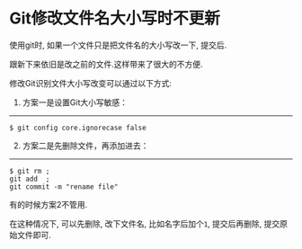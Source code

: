 Git修改文件名大小写时不更新
===

使用git时, 如果一个文件只是把文件名的大小写改一下, 提交后.

跟新下来依旧是改之前的文件.这样带来了很大的不方便.

修改Git识别文件大小写改变可以通过以下方式:

1. 方案一是设置Git大小写敏感：
---

```
$ git config core.ignorecase false
```
2. 方案二是先删除文件，再添加进去：
---

```
$ git rm ; 
git add  ;  
git commit -m "rename file"
```

有的时候方案2不管用.

在这种情况下, 可以先删除, 改下文件名, 比如名字后加个`1`, 提交后再删除, 提交原始文件即可.
